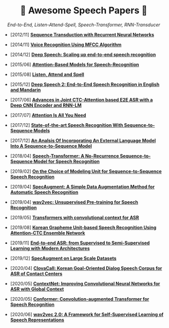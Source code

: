 # <h1 align="center">:star2: Awesome Speech Papers :star2:</h1>
  
<p align=center><i> End-to-End, Listen-Attend-Spell, Speech-Transformer, RNN-Transducer </i></p>  
  
* \[2012/11\] [**Sequence Transduction with Recurrent Neural Networks**](https://arxiv.org/abs/1211.3711)   
  
* \[2014/11\] [**Voice Recognition Using MFCC Algorithm**](https://www.ijirae.com/volumes/vol1/issue10/27.NVEC10086.pdf)   
  
* \[2014/12\] [**Deep Speech: Scaling up end-to-end speech recognition**](https://arxiv.org/abs/1412.5567)  
  
* \[2015/06\] [**Attention-Based Models for Speech-Recognition**](https://arxiv.org/abs/1506.07503)  
  
* \[2015/08\] [**Listen, Attend and Spell**](https://arxiv.org/abs/1508.01211)  
  
* \[2015/12\] [**Deep Speech 2: End-to-End Speech Recognition in English and Mandarin**](https://arxiv.org/abs/1512.02595)  
  
* \[2017/06\] [**Advances in Joint CTC-Attention based E2E ASR with a Deep CNN Encoder and RNN-LM**](https://arxiv.org/abs/1706.02737)   
  
* \[2017/07\] [**Attention Is All You Need**](https://arxiv.org/abs/1706.03762)   
  
* \[2017/12\] [**State-of-the-art Speech Recognition With Sequence-to-Sequence Models**](https://arxiv.org/abs/1712.01769) 
  
* \[2017/12\] [**An Analsis Of Incorporating An External Language Model Into A Sequence-to-Sequence Model**](https://arxiv.org/abs/1712.01996)   
  
* \[2018/04\] [**Speech-Transformer: A No-Recurrence Sequence-to-Sequence Model for Speech Recognition**](https://ieeexplore.ieee.org/document/8462506)  
  
* \[2019/02\] [**On the Choice of Modeling Unit for Sequence-to-Sequence Speech Recognition**](https://arxiv.org/abs/1902.01955)  
  
* \[2019/04\] [**SpecAugment:  A Simple Data Augmentation Method for Automatic Speech Recognition**](https://arxiv.org/abs/1904.08779)  
  
* \[2019/04\] [**wav2vec: Unsupervised Pre-training for Speech Recognition**](https://arxiv.org/abs/1904.05862?utm_source=feedburner&utm_medium=feed&utm_campaign=Feed%253A+arxiv%252FQSXk+%2528ExcitingAds%2521+cs+updates+on+arXiv.org%2529)  
  
* \[2019/05\] [**Transformers with convolutional context for ASR**](https://arxiv.org/abs/1904.11660)  
  
* \[2019/08\] [**Korean Grapheme Unit-based Speech Recognition Using Attention-CTC Ensemble Network**](https://ieeexplore.ieee.org/abstract/document/8836146)  
  
* \[2019/11\] [**End-to-end ASR: from Supervised to Semi-Supervised Learning with Modern Architectures**](https://arxiv.org/abs/1911.08460)  
  
* \[2019/12\] [**SpecAugment on Large Scale Datasets**](https://arxiv.org/abs/1912.05533)  
   
* \[2020/04\] [**ClovaCall: Korean Goal-Oriented Dialog Speech Corpus for ASR of Contact Centers**](https://arxiv.org/abs/2004.09367)  
  
* \[2020/05\] [**ContextNet: Improving Convolutional Neural Networks for ASR with Global Context**](https://arxiv.org/abs/2005.03191)  
  
* \[2020/05\] [**Conformer: Convolution-augmented Transformer for Speech Recognition**](https://arxiv.org/abs/2005.08100)  
  
* \[2020/06\] [**wav2vec 2.0: A Framework for Self-Supervised Learning of Speech Representations**](https://arxiv.org/abs/2006.11477)  
